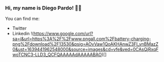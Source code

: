 ### Hi, my name is Diego Pardo! 🐱‍🚀
You can find me:
- Twitter
- Linkedin
!(https://www.google.com/url?sa=i&url=https%3A%2F%2Fwww.pngall.com%2Fbattery-charging-png%2Fdownload%2F13530&psig=AOvVaw1QoAKHAnwZ3FI_vnBMazZ0&ust=1639441962548000&source=images&cd=vfe&ved=0CAsQjRxqFwoTCNC3-LLD3_QCFQAAAAAdAAAAABAO)[]

<!--
**DiegoPardoMontero/DiegoPardoMontero** is a ✨ _special_ ✨ repository because its `README.md` (this file) appears on your GitHub profile.

Here are some ideas to get you started:

- 🔭 I’m currently working on ...
- 🌱 I’m currently learning ...
- 👯 I’m looking to collaborate on ...
- 🤔 I’m looking for help with ...
- 💬 Ask me about ...
- 📫 How to reach me: ...
- 😄 Pronouns: ...
- ⚡ Fun fact: ...
-->
